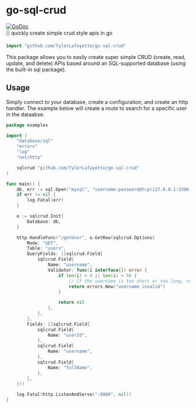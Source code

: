 # go-sql-crud
[![GoDoc](https://godoc.org/github.com/TylerLafayette/go-sql-crud?status.svg)](https://godoc.org/github.com/TylerLafayette/go-sql-crud)  
🗄 quickly create simple crud style apis in go

```go
import "github.com/TylerLafayette/go-sql-crud"
```

This package allows you to easily create super simple CRUD (create, read, update, and delete) APIs based around an SQL-supported database (using the built-in sql package).

## Usage
Simply connect to your database, create a configuration, and create an http handler. The example below will create a route to search for a specific user in the dataabse.
```go
package examples

import (
	"database/sql"
	"errors"
	"log"
	"net/http"

	sqlcrud "github.com/TylerLafayette/go-sql-crud"
)

func main() {
	db, err := sql.Open("mysql", "username:password@tcp(127.0.0.1:3306)/test")
	if err != nil {
		log.Fatal(err)
	}

	o := sqlcrud.Init{
		Database: db,
	}

	http.HandleFunc("/getUser", o.GetRow(sqlcrud.Options{
		Mode: "GET",
		Table: "users",
		QueryFields: []sqlcrud.Field{
			sqlcrud.Field{
				Name: "username",
				Validator: func(i interface{}) error {
					if len(i) < 4 || len(i) > 56 {
						// If the username is too short or too long, return an error to stop the request.
						return errors.New("username invalid")
					}

					return nil
				},
			},
		},
		Fields: []sqlcrud.Field{
			sqlcrud.Field{
				Name: "userId",
			},
			sqlcrud.Field{
				Name: "username",
			},
			sqlcrud.Field{
				Name: "fullName",
			},
		},
	}))

	log.Fatal(http.ListenAndServe(":8080", nil))
}
```